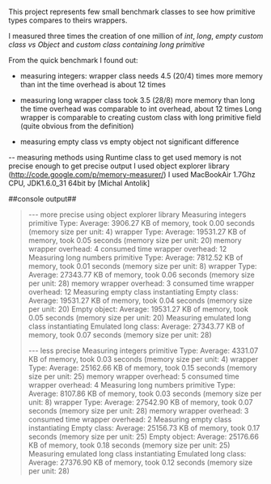 This project represents few small benchmark classes to see how primitive types compares to theirs wrappers.

I measured three times the creation of one million of *int*, *long*, 
*empty custom class vs Object* and *custom class containing long primitive*

From the quick benchmark I found out:

- measuring integers:
	wrapper class needs 4.5 (20/4) times more memory than int
	the time overhead is about 12 times

- measuring long 
	wrapper class took 3.5 (28/8) more memory than long
	the time overhead was comparable to int overhead, about 12 times 
	Long wrapper is comparable to creating custom class with long primitive field (quite obvious from the definition)

- measuring empty class vs empty object
	not significant difference

-- measuring methods
	using Runtime class to get used memory is not precise enough
	to get precise output I used object explorer library (http://code.google.com/p/memory-measurer/)
	I used MacBookAir 1.7Ghz CPU, JDK1.6.0_31 64bit by [Michal Antolik]



##console output##
>
> --- more precise using object explorer library
> Measuring integers
>  primitive Type: Average: 3906.27 KB of memory, took 0.00 seconds (memory size per unit: 4)
>  wrapper Type: Average: 19531.27 KB of memory, took 0.05 seconds (memory size per unit: 20)
>  memory wrapper overhead: 4
>  consumed time wrapper overhead: 12
> Measuring long numbers
>  primitive Type: Average: 7812.52 KB of memory, took 0.01 seconds (memory size per unit: 8)
>  wrapper Type: Average: 27343.77 KB of memory, took 0.06 seconds (memory size per unit: 28)
>  memory wrapper overhead: 3
>  consumed time wrapper overhead: 12
> Measuring empty class instantiating
>  Empty class: Average: 19531.27 KB of memory, took 0.04 seconds (memory size per unit: 20)
>  Empty object: Average: 19531.27 KB of memory, took 0.05 seconds (memory size per unit: 20)
>  Measuring emulated long class instantiating
>  Emulated long class: Average: 27343.77 KB of memory, took 0.07 seconds (memory size per unit: 28)
> 
> 
> --- less precise
> Measuring integers
>  primitive Type: Average: 4331.07 KB of memory, took 0.03 seconds (memory size per unit: 4)
>  wrapper Type: Average: 25162.66 KB of memory, took 0.15 seconds (memory size per unit: 25)
>  memory wrapper overhead: 5
>  consumed time wrapper overhead: 4
> Measuring long numbers
>  primitive Type: Average: 8107.86 KB of memory, took 0.03 seconds (memory size per unit: 8)
>  wrapper Type: Average: 27542.90 KB of memory, took 0.07 seconds (memory size per unit: 28)
>  memory wrapper overhead: 3
>  consumed time wrapper overhead: 2
> Measuring empty class instantiating
>  Empty class: Average: 25156.73 KB of memory, took 0.17 seconds (memory size per unit: 25)
>  Empty object: Average: 25176.66 KB of memory, took 0.18 seconds (memory size per unit: 25)
> Measuring emulated long class instantiating
>  Emulated long class: Average: 27376.90 KB of memory, took 0.12 seconds (memory size per unit: 28)


